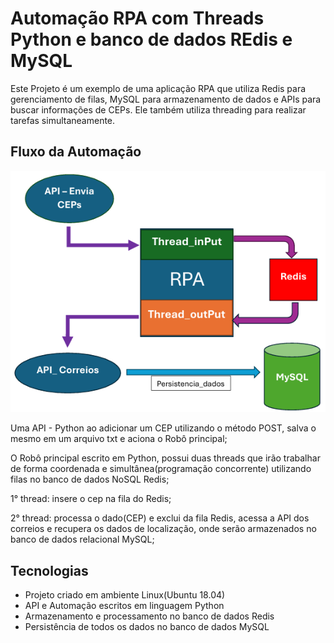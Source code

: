# Automação RPA com Threads Python e banco de dados REdis e MySQL

Este Projeto é um exemplo de uma aplicação RPA que utiliza Redis para gerenciamento de filas, MySQL para armazenamento de dados e APIs para buscar informações de CEPs. Ele também utiliza threading para realizar tarefas simultaneamente.

## Fluxo da Automação

![Texto Alternativo](fluxo.png)

Uma API - Python ao adicionar um CEP utilizando o método POST, salva o mesmo em um arquivo txt e aciona o Robô principal;

O Robô principal escrito em Python, possui duas threads que irão trabalhar de forma coordenada e simultânea(programação concorrente) utilizando filas no banco de dados NoSQL Redis;

1° thread: insere o cep na fila do Redis;

2° thread: processa o dado(CEP) e exclui da fila Redis, acessa a API dos correios e recupera os dados de localização, onde serão armazenados no banco de dados relacional MySQL;

## Tecnologias

- Projeto criado em ambiente Linux(Ubuntu 18.04)
- API e Automação escritos em linguagem Python
- Armazenamento e processamento no banco de dados Redis
- Persistência de todos os dados no banco de dados MySQL
